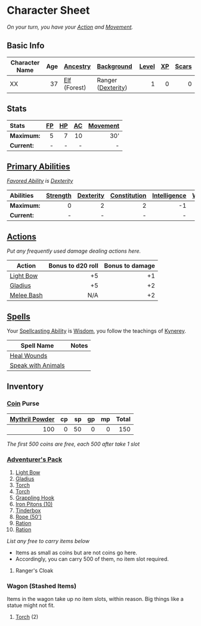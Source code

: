# Character Sheet

*On your turn, you have your [Action](../../../Game%20Procedures/Action.md) and [Movement](../../../Game%20Procedures/Movement.md).*

## Basic Info

| Character Name | Age | [Ancestry](../../../Player%20Characters/Ancenstries/Ancestry.md) | [Background](../../../Player%20Characters/Background.md)                            | [Level](../../../Player%20Characters/Derived%20Statistics/Level.md) | [XP](../../../Player%20Characters/Derived%20Statistics/Experience%20Points.md) | [Scars](../../../Player%20Characters/Derived%20Statistics/Scars.md) |
| -------------- | --: | :--------------------------------------------------------------- | :---------------------------------------------------------------------------------- | ------------------------------------------------------------------: | -----------------------------------------------------------------------------: | ------------------------------------------------------------------: |
| XX             |  37 | [Elf](../../../Player%20Characters/Ancenstries/Elf.md) (Forest)  | Ranger ([Dexterity](../../../Player%20Characters/Chosen%20Statistics/Dexterity.md)) |                                                                   1 |                                                                              0 |                                                                   0 |

## Stats

| Stats        | [FP](../../../Player%20Characters/Derived%20Statistics/Fatigue%20Points.md) | [HP](../../../Player%20Characters/Derived%20Statistics/Health%20Points.md) | [AC](../../../Player%20Characters/Derived%20Statistics/Armor%20Class.md) | [Movement](../../../Game%20Procedures/Movement.md) |
| :----------- | --------------------------------------------------------------------------: | -------------------------------------------------------------------------: | -----------------------------------------------------------------------: | -------------------------------------------------: |
| **Maximum:** |                                                                           5 |                                                                          7 |                                                                       10 |                                                30' |
| **Current:** |                                                                           - |                                                                          - |                                                                        - |                                                  - |

## [Primary Abilities](../../../Player%20Characters/Chosen%20Statistics/Ability%20Scores.md)

*[Favored Ability](../../../Player%20Characters/Favored%20Ability.md) is [Dexterity](../../../Player%20Characters/Chosen%20Statistics/Dexterity.md)*

| Abilities    | [Strength](../../../Player%20Characters/Chosen%20Statistics/Strength.md) | [Dexterity](../../../Player%20Characters/Chosen%20Statistics/Dexterity.md) | [Constitution](../../../Player%20Characters/Chosen%20Statistics/Constitution.md) | [Intelligence](../../../Player%20Characters/Chosen%20Statistics/Intelligence.md) | [Wisdom](../../../Player%20Characters/Chosen%20Statistics/Wisdom.md)<br> | [Charisma](../../../Player%20Characters/Chosen%20Statistics/Charisma.md)<br> |
| :----------- | -----------------------------------------------------------------------: | -------------------------------------------------------------------------: | -------------------------------------------------------------------------------: | -------------------------------------------------------------------------------: | -----------------------------------------------------------------------: | ---------------------------------------------------------------------------: |
| **Maximum:** |                                                                        0 |                                                                          2 |                                                                                2 |                                                                               -1 |                                                                        2 |                                                                           -2 |
| **Current:** |                                                                        - |                                                                          - |                                                                                - |                                                                                - |                                                                        - |                                                                            - |

## [Actions](../../../Game%20Procedures/Action.md)

*Put any frequently used damage dealing actions here.*

| Action                                                                                                  | Bonus to d20 roll | Bonus to damage |
| ------------------------------------------------------------------------------------------------------- | ----------------: | --------------: |
| [Light Bow](../../../Items/Weapons/Ranged%20Weapons/Light%20Bow.md)           |                +5 |              +1 |
| [Gladius](../../../Items/Weapons/Melee%20Weapons/Small%20Skilled%20Weapon.md) |                +5 |              +2 |
| [Melee Bash](../../../Game%20Procedures/Melee%20Attack.md#Melee%20Bash)                                 |               N/A |              +2 |

## [Spells](../../../Magic/Spellcasting/Spells.md)

Your [Spellcasting Ability](../../../Magic/Spellcasting/The%20Spellcasting%20Disciplines/Spellcasting%20Ability.md) is [Wisdom](../../../Player%20Characters/Chosen%20Statistics/Wisdom.md), you follow the teachings of [Kynerey](../../../Magic/Deities/Deity%20Index/Kynerey.md).

| Spell Name                                                                                          | Notes |
| --------------------------------------------------------------------------------------------------- | ----- |
| [Heal Wounds](../../../Magic/Spells/Spells%20by%20Level/Level%201/Heal%20Wounds.md)                 |       |
| [Speak with Animals](../../../Magic/Spells/Spells%20by%20Level/Level%201/Speak%20with%20Animals.md) |       |

## Inventory

### [Coin](../../../Economy/Coins.md) Purse

| [Mythril Powder](../../../Magic/Mythril.md) |  cp |  sp |  gp |  mp | Total |
| ------------------------------------------: | --: | --: | --: | --: | ----: |
|                                         100 |   0 |  50 |   0 |   0 |   150 |

*The first 500 coins are free, each 500 after take 1 slot*

### [Adventurer's Pack](../../../Items/Gear/100%20Coins/Adventurer's%20Pack.md)

1. [Light Bow](../../../Items/Weapons/Ranged%20Weapons/Light%20Bow.md)
2. [Gladius](../../../Items/Weapons/Melee%20Weapons/Small%20Skilled%20Weapon.md)
3. [Torch](../../../Items/Gear/1%20Coin/Torch.md)
4. [Torch](../../../Items/Gear/1%20Coin/Torch.md)
5. [Grappling Hook](../../../Items/Gear/25%20Coins/Grappling%20Hook.md)
6. [Iron Pitons (10)](../../../Items/Gear/10%20Coins/Iron%20Piton.md)
7. [Tinderbox](../../../Items/Gear/10%20Coins/Tinderbox.md)
8. [Rope (50')](../../../Items/Gear/50%20Coins/Rope%20(50').md)
9. [Ration](../../../Items/Gear/1%20Coin/Ration.md)
10. [Ration](../../../Items/Gear/1%20Coin/Ration.md)

*List any free to carry items below*
- Items as small as coins but are not coins go here.
- Accordingly, you can carry 500 of them, no item slot required.

1. Ranger's Cloak

### Wagon (Stashed Items)

Items in the wagon take up no item slots, within reason. Big things like a statue might not fit.

1. [Torch](../../../Items/Gear/1%20Coin/Torch.md) (2)
